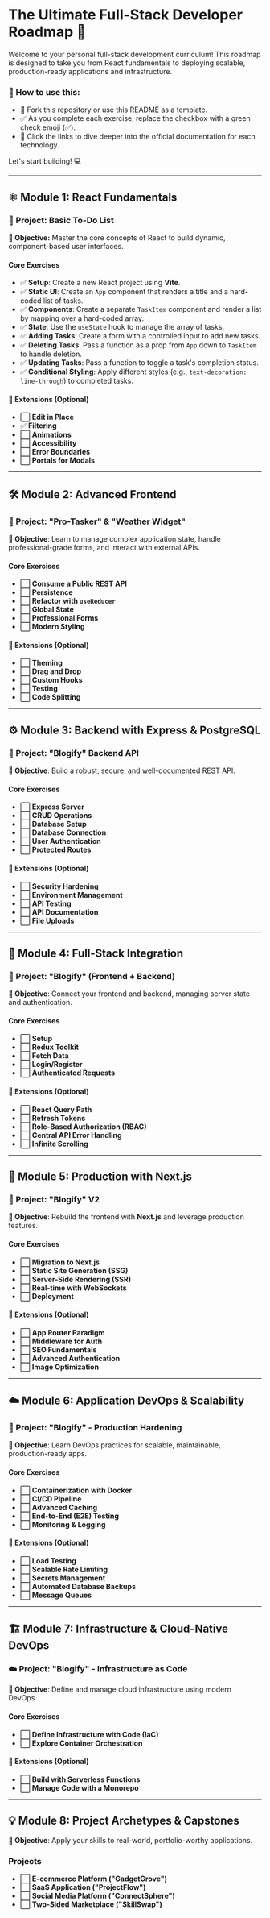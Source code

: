 # The Ultimate Full-Stack Developer Roadmap 🚀

Welcome to your personal full-stack development curriculum! This roadmap is designed to take you from React fundamentals to deploying scalable, production-ready applications and infrastructure.

### 📘 How to use this:
* 🍴 Fork this repository or use this README as a template.
* ✅ As you complete each exercise, replace the checkbox with a green check emoji (✅).
* 🔗 Click the links to dive deeper into the official documentation for each technology.

Let's start building! 💻

---

## ⚛️ Module 1: React Fundamentals

### 📝 Project: Basic To-Do List
**🎯 Objective:** Master the core concepts of React to build dynamic, component-based user interfaces.

#### Core Exercises
- ✅ **Setup**: Create a new React project using **Vite**.
- ✅ **Static UI**: Create an `App` component that renders a title and a hard-coded list of tasks.
- ✅ **Components**: Create a separate `TaskItem` component and render a list by mapping over a hard-coded array.
- ✅ **State**: Use the `useState` hook to manage the array of tasks.
- ✅ **Adding Tasks**: Create a form with a controlled input to add new tasks.
- ✅ **Deleting Tasks**: Pass a function as a prop from `App` down to `TaskItem` to handle deletion.
- ✅ **Updating Tasks**: Pass a function to toggle a task's completion status.
- ✅ **Conditional Styling**: Apply different styles (e.g., `text-decoration: line-through`) to completed tasks.

#### 🧩 Extensions (Optional)
- ⬜ **Edit in Place**
- ✅ **Filtering**
- ⬜ **Animations**
- ⬜ **Accessibility**
- ⬜ **Error Boundaries**
- ⬜ **Portals for Modals**

---

## 🛠️ Module 2: Advanced Frontend

### 🧪 Project: "Pro-Tasker" & "Weather Widget"
**🎯 Objective**: Learn to manage complex application state, handle professional-grade forms, and interact with external APIs.

#### Core Exercises
- ⬜ **Consume a Public REST API**
- ⬜ **Persistence**
- ⬜ **Refactor with `useReducer`**
- ⬜ **Global State**
- ⬜ **Professional Forms**
- ⬜ **Modern Styling**

#### 🧩 Extensions (Optional)
- ⬜ **Theming**
- ⬜ **Drag and Drop**
- ⬜ **Custom Hooks**
- ⬜ **Testing**
- ⬜ **Code Splitting**

---

## ⚙️ Module 3: Backend with Express & PostgreSQL

### 📡 Project: "Blogify" Backend API
**🎯 Objective**: Build a robust, secure, and well-documented REST API.

#### Core Exercises
- ⬜ **Express Server**
- ⬜ **CRUD Operations**
- ⬜ **Database Setup**
- ⬜ **Database Connection**
- ⬜ **User Authentication**
- ⬜ **Protected Routes**

#### 🧩 Extensions (Optional)
- ⬜ **Security Hardening**
- ⬜ **Environment Management**
- ⬜ **API Testing**
- ⬜ **API Documentation**
- ⬜ **File Uploads**

---

## 🔗 Module 4: Full-Stack Integration

### 🔄 Project: "Blogify" (Frontend + Backend)
**🎯 Objective**: Connect your frontend and backend, managing server state and authentication.

#### Core Exercises
- ⬜ **Setup**
- ⬜ **Redux Toolkit**
- ⬜ **Fetch Data**
- ⬜ **Login/Register**
- ⬜ **Authenticated Requests**

#### 🧩 Extensions (Optional)
- ⬜ **React Query Path**
- ⬜ **Refresh Tokens**
- ⬜ **Role-Based Authorization (RBAC)**
- ⬜ **Central API Error Handling**
- ⬜ **Infinite Scrolling**

---

## 🚀 Module 5: Production with Next.js

### 🧱 Project: "Blogify" V2
**🎯 Objective**: Rebuild the frontend with **Next.js** and leverage production features.

#### Core Exercises
- ⬜ **Migration to Next.js**
- ⬜ **Static Site Generation (SSG)**
- ⬜ **Server-Side Rendering (SSR)**
- ⬜ **Real-time with WebSockets**
- ⬜ **Deployment**

#### 🧩 Extensions (Optional)
- ⬜ **App Router Paradigm**
- ⬜ **Middleware for Auth**
- ⬜ **SEO Fundamentals**
- ⬜ **Advanced Authentication**
- ⬜ **Image Optimization**

---

## ☁️ Module 6: Application DevOps & Scalability

### 🧰 Project: "Blogify" - Production Hardening
**🎯 Objective**: Learn DevOps practices for scalable, maintainable, production-ready apps.

#### Core Exercises
- ⬜ **Containerization with Docker**
- ⬜ **CI/CD Pipeline**
- ⬜ **Advanced Caching**
- ⬜ **End-to-End (E2E) Testing**
- ⬜ **Monitoring & Logging**

#### 🧩 Extensions (Optional)
- ⬜ **Load Testing**
- ⬜ **Scalable Rate Limiting**
- ⬜ **Secrets Management**
- ⬜ **Automated Database Backups**
- ⬜ **Message Queues**

---

## 🏗️ Module 7: Infrastructure & Cloud-Native DevOps

### ☁️ Project: "Blogify" - Infrastructure as Code
**🎯 Objective**: Define and manage cloud infrastructure using modern DevOps.

#### Core Exercises
- ⬜ **Define Infrastructure with Code (IaC)**
- ⬜ **Explore Container Orchestration**

#### 🧩 Extensions (Optional)
- ⬜ **Build with Serverless Functions**
- ⬜ **Manage Code with a Monorepo**

---

## 💡 Module 8: Project Archetypes & Capstones

**🎯 Objective**: Apply your skills to real-world, portfolio-worthy applications.

### Projects
- ⬜ **E-commerce Platform (\"GadgetGrove\")**
- ⬜ **SaaS Application (\"ProjectFlow\")**
- ⬜ **Social Media Platform (\"ConnectSphere\")**
- ⬜ **Two-Sided Marketplace (\"SkillSwap\")**
